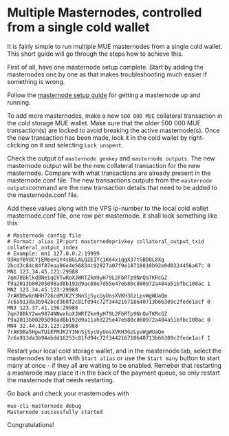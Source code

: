# Multiple Masternodes, controlled from a single cold wallet

It is fairly simple to run multiple MUE masternodes from a single cold wallet. This short guide will go through the steps how to achieve this. 

First of all, have one masternode setup complete. Start by adding the masternodes one by one as that makes troubleshooting much easier if something is wrong.

Follow the [masternode setup guide](https://github.com/muecoin/Guides/blob/master/masternode_setup.md)
for getting a masternode up and running.

To add more masternodes, make a new `500 000 MUE` collateral transaction in the cold storage MUE wallet. Make sure that the older 500 000 MUE transaction(s) are locked to avoid breaking the active masternode(s). Once the new transaction has been made, lock it in the cold wallet by right-clicking on it and selecting `Lock unspent`.

Check the output of `masternode genkey` and `masternode outputs`. The new masternode output will be the new collateral transaction for the new masternode. Compare with what transactions are already present in the masternode.conf file. The new transactions outputs from the `masternode outputs`command are the new transaction details that need to be added to the masternode.conf file.

Add these values along with the VPS ip-number to the local cold wallet masternode.conf file, one row per masternode.
it shall look something like this:

    # Masternode config file
    # Format: alias IP:port masternodeprivkey collateral_output_txid collateral_output_index
    # Example: mn1 127.0.0.2:19999 93HaYBVUCYjEMeeH1Y4sBGLALQZE1Yc1K64xiqgX37tGBDQL8Xg 2bcd3c84c84f87eaa86e4e56834c92927a07f9e18718810b92e0d0324456a67c 0
    MN1 123.34.45.121:29988 7qm78Bklkd8NeiqGVTwRoXJWRTZkm9yH79L2FbRTp9NrQaTKRcGZ f9a2013b00205098ad8b192d9ac68e7d55e47eb80c860972a404a51bfbc100ac 1
    MN2 123.34.45.123:29988 7rAKDBwknNHH726cdMJK2Y3NnSjSycUyUosXVKH3GzLpvWgWUaQm  7c6a913da3b942bcd3b8f2c81fd94c72f344216718640713b66309c2fede1acf 0
    MN3 123.37.41.156:29988 7qm78BkY2ww9874NNwxhoXJWRTZkm9yH79L2FbRTp9NrQaTKRcGZ f9a2013b00205098ad8b192d9a11ahd225e47eb80c860972a404a51bfbc100ac 0
    MN4 32.44.123.123:29988 7rAKDBa5HpwTUiEFMJK2Y3NnSjSycUyUosXVKH3GzLpvWgWUaQm  7c6a913da3b94abdd16253c81fd94c72f344216718640713b66309c2fede1acf 1


Restart your local cold storage wallet, and in the masternode tab, select the masternodes to start with `Start alias` or use the `Start many` button to start many at once - if they all are waiting to be enabled. Remeber that restarting a masterode may place it in the back of the payment queue, so only restart the masternode that needs restarting.

Go back and check your masternodes with 

    mue-cli masternode debug
    Masternode successfully started

Congratulations!
